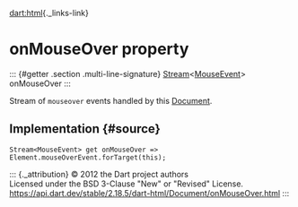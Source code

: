 [dart:html](../../dart-html/dart-html-library){._links-link}

onMouseOver property
====================

::: {#getter .section .multi-line-signature}
[Stream](../../dart-async/stream-class)\<[MouseEvent](../mouseevent-class)\>
onMouseOver
:::

Stream of `mouseover` events handled by this
[Document](../document-class).

Implementation {#source}
--------------

``` {.language-dart data-language="dart"}
Stream<MouseEvent> get onMouseOver => Element.mouseOverEvent.forTarget(this);
```

::: {._attribution}
© 2012 the Dart project authors\
Licensed under the BSD 3-Clause \"New\" or \"Revised\" License.\
<https://api.dart.dev/stable/2.18.5/dart-html/Document/onMouseOver.html>
:::
